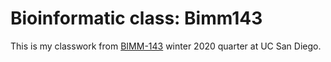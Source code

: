# Bioinformatic class: Bimm143

This is my classwork from [BIMM-143](https://github.com/jyp018/bimm143) winter 2020 quarter at UC San Diego.
